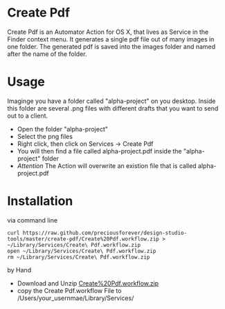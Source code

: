 # Create Pdf

Create Pdf is an Automator Action for OS X, that lives as Service in the Finder context menu.
It generates a single pdf file out of many images in one folder. The generated pdf is saved into the images folder and named after the name of the folder.

# Usage

Imaginge you have a folder called "alpha-project" on you desktop. Inside this folder are several .png files with different drafts that you want to send out to a client.

* Open the folder "alpha-project"
* Select the png files
* Right click, then click on Services -> Create Pdf
* You will then find a file called alpha-project.pdf inside the "alpha-project" folder
* _Attention_ The Action will overwrite an existion file that is called alpha-project.pdf

# Installation

via command line
```
curl https://raw.github.com/preciousforever/design-studio-tools/master/create-pdf/Create%20Pdf.workflow.zip > ~/Library/Services/Create\ Pdf.workflow.zip
open ~/Library/Services/Create\ Pdf.workflow.zip
rm ~/Library/Services/Create\ Pdf.workflow.zip
```

by Hand

* Download and Unzip [Create%20Pdf.workflow.zip](https://raw.github.com/preciousforever/design-studio-tools/master/create-pdf/Create%20Pdf.workflow.zip)
* copy the Create Pdf.workflow File to /Users/your_usernmae/Library/Services/


